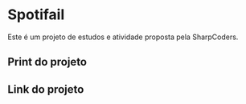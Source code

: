 # Spotifail
Este é um projeto de estudos e atividade proposta pela SharpCoders.

## Print do projeto

## Link do projeto
